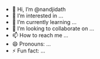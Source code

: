 - 👋 Hi, I’m @nandjidath
- 👀 I’m interested in ...
- 🌱 I’m currently learning ...
- 💞️ I’m looking to collaborate on ...
- 📫 How to reach me ...
- 😄 Pronouns: ...
- ⚡ Fun fact: ...

<!---
nandjidath/nandjidath is a ✨ special ✨ repository because its `README.md` (this file) appears on your GitHub profile.
You can click the Preview link to take a look at your changes.
--->
